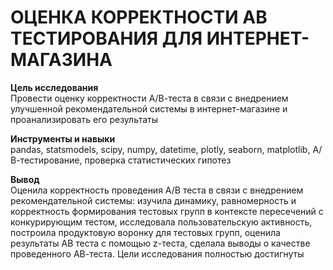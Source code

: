 # ОЦЕНКА КОРРЕКТНОСТИ АВ ТЕСТИРОВАНИЯ ДЛЯ ИНТЕРНЕТ-МАГАЗИНА

**Цель исследования** \
Провести оценку корректности А/В-теста в связи с внедрением улучшенной рекомендательной системы в интернет-магазине и проанализировать его результаты 

**Инструменты и навыки** \
pandas, statsmodels, scipy, numpy, datetime, plotly, seaborn, matplotlib, А/В-тестирование, проверка статистических гипотез

**Вывод** \
Оценила корректность проведения А/В теста в связи с внедрением рекомендательной системы: изучила динамику, равномерность и корректность формирования тестовых групп в контексте пересечений с конкурирующим тестом, исследовала пользовательскую активность, построила продуктовую воронку для тестовых групп, оценила результаты АВ теста с помощью z-теста, сделала выводы о качестве проведенного АВ-теста. Цели исследования полностью достигнуты
